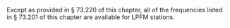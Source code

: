 Except as provided in § 73.220 of this chapter, all of the frequencies listed in § 73.201 of this chapter are available for LPFM stations.

